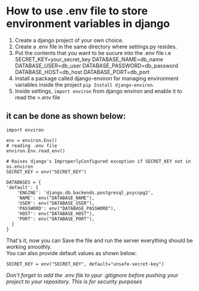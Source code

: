 # How to use .env file to store environment variables in django

1. Create a django project of your own choice.
2. Create a .env file in the same directory where settings.py resides.
3. Put the contents that you want to be sucure into the .env file i.e
    SECRET_KEY=your_secret_key
    DATABASE_NAME=db_name
    DATABASE_USER=db_user
    DATABASE_PASSWORD=db_password
    DATABASE_HOST=db_host
    DATABASE_PORT=db_port
4. Install a package called django-environ for managing environment variables inside the project `pip Install django-environ`.
5. Inside settings, `import environ` from django environ and enable it to read the >.env file
## it can be done as shown below:
    import environ

    env = environ.Env()
    # reading .env file
    environ.Env.read_env()

    # Raises django's ImproperlyConfigured exception if SECRET_KEY not in os.environ
    SECRET_KEY = env("SECRET_KEY")

    DATABASES = {
    'default': {
        'ENGINE': 'django.db.backends.postgresql_psycopg2',
        'NAME': env("DATABASE_NAME"),
        'USER': env("DATABASE_USER"),
        'PASSWORD': env("DATABASE_PASSWORD"),
        'HOST': env("DATABASE_HOST"),
        'PORT': env("DATABASE_PORT"),
      }
    }

That's it, now you can Save the file and run the server everything should be working smoothly.  
You can also provide default values as shown below:

    SECRET_KEY = env("SECRET_KEY", default="unsafe-secret-key")

_Don't forget to add the .env file to ypur .gitignore before pushing your project to your repository. This is for security purposes_
